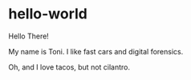 # hello-world
 
 Hello There!
 
 My name is Toni. I like fast cars and digital forensics.
 
 Oh, and I love tacos, but not cilantro. 
